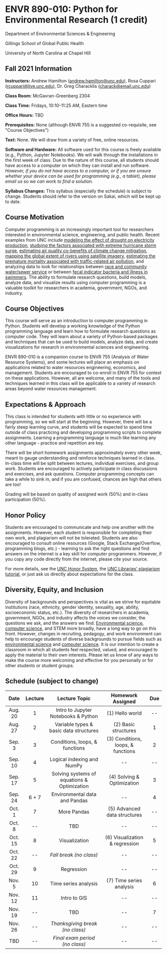 # ENVR 890-010: Python for Environmental Research (1 credit)
Department of Environmental Sciences & Engineering

Gillings School of Global Public Health

University of North Carolina at Chapel Hill

## Fall 2021 Information

**Instructors:** Andrew Hamilton (andrew.hamilton@unc.edu), Rosa Cuppari (rcuppari@live.unc.edu), Dr. Greg Characklis (charack@email.unc.edu)

**Class Room:** McGavran-Greenberg 2304

**Class Time:** Fridays, 10:10-11:25 AM, Eastern time

**Office Hours:** TBD

**Prerequisites:** None (although ENVR 755 is a suggested co-requisite, see "Course Objectives")

**Text:** None. We will draw from a variety of free, online resources.

**Software and Hardware:** All software used for this course is freely available (e.g., Python, Jupyter Notebooks). We will walk through the installations in the first week of class. Due to the nature of this course, all students should have access to a computer on which they can install and run software. *However, if you do not have access to a computer, or if you are unsure whether your device can be used for programming (e.g., a tablet), please email us so we can work to find a solution.*

**Syllabus Changes:** This syllabus (especially the schedule) is subject to change. Students should refer to the version on Sakai, which will be kept up to date.


## Course Motivation

Computer programming is an increasingly important tool for researchers interested in environmental science, engineering, and public health. Recent examples from UNC include [modeling the effect of drought on electricity production](https://iopscience.iop.org/article/10.1088/1748-9326/ab9db1/pdf), [studying the factors associated with extreme hurricane storm surge](https://multires.eos.ncsu.edu/ccht-ccee-ncsu-edu/wp-content/uploads/sites/10/2014/04/CE2014.pdf), [estimating air quality co-benefits of climate change mitigation](https://www.ncbi.nlm.nih.gov/pmc/articles/PMC5920560/), [mapping the global extent of rivers using satellite imagery](https://science.sciencemag.org/content/361/6402/585), [estimating the premature mortality associated with traffic-related air pollution](https://onlinelibrary.wiley.com/doi/pdf/10.1111/risa.12775?casa_token=ysuQ35yIV0wAAAAA:pwcwu9xMUnYr-kaDFlUZV6l5RHl7JoR7CkC53pMWYycwETH-S2ShzmSryyYUXlmJ64UrHQOu8KlxgLWi), and analyzing data to look for relationships between [race and community water/sewer service](https://journals.plos.org/plosone/article/file?id=10.1371/journal.pone.0193225&type=printable) or between [fecal indicator bacteria and illness in swimmers](https://link.springer.com/article/10.1186/s12940-017-0308-3). The ability to formulate research questions, build models, analyze data, and visualize results using computer programming is a valuable toolkit for researchers in academia, government, NGOs, and industry. 

## Course Objectives

This course will serve as an introduction to computer programming in Python. Students will develop a working knowledge of the Python programming language and learn how to formulate research questions as computer code. They will learn about a variety of Python-based packages and techniques that can be used to build models, analyze data, and create visualizations for research in environmental sciences and engineering.

ENVR 890-010 is a companion course to ENVR 755 (Analysis of Water Resource Systems), and some lectures will place an emphasis on applications related to water resources engineering, economics, and management. Students are encouraged to co-enroll in ENVR 755 for context on these applications. However, all are welcome, and many of the tools and techniques learned in this class will be applicable to a variety of research areas beyond water resources management.

## Expectations & Approach

This class is intended for students with little or no experience with programming, so we will start at the beginning. However, there will be a fairly steep learning curve, and students will be expected to spend time outside of class practicing and developing programming scripts to complete assignments. Learning a programming language is much like learning any other language - practice and repetition are key. 

There will be short homework assignments approximately every other week, meant to gauge understanding and reinforce techniques learned in class. In-class time will be split between lectures, individual exercises, and group work. Students are encouraged to actively participate in class discussions and exercises, and ask questions. Computer programming concepts can take a while to sink in, and if you are confused, chances are high that others are too!

Grading will be based on quality of assigned work (50%) and in-class participation (50%).

## Honor Policy

Students are encouraged to communicate and help one another with the assignments. However, each student is responsible for completing their own work, and plagiarism will not be tolerated. Students are also encouraged to consult online resources (Google, Stack Exchange/Overflow, programming blogs, etc.) - learning to ask the right questions and find answers on the internet is a key skill for computer programmers. However, if you copy any code directly from the internet, please cite your source.

For more details, see the [UNC Honor System](https://studentconduct.unc.edu/honor-system), the [UNC Libraries' plagiarism tutorial](https://guides.lib.unc.edu/plagiarism), or just ask us directly about expectations for the class.

## Diversity, Equity, and Inclusion

Diversity of backgrounds and perspectives is vital as we strive for equitable institutions (race, ethnicity, gender identity, sexuality, age, ability, socioeconomic status, etc.). The diversity of researchers in academia, government, NGOs, and industry affects the voices we consider, the questions we ask, and the answers we find. [Environmental science](https://diverseeducation.com/article/166456/), [computer science](https://www.wired.com/story/computer-science-graduates-diversity/), and STEM more broadly, have a long way to go on this front. However, changes in recruiting, pedagogy, and work environment can help to encourage students of diverse backgrounds to pursue fields such as [environmental science](https://therevelator.org/colleges-minority-students-environment/) and [computer science](https://www.inc.com/kimberly-weisul/how-harvey-mudd-college-achieved-gender-parity-computer-science-engineering-physics.html). It is our intention to create a classroom in which all students feel respected, valued, and encouraged to apply the material to their own interests. Please let us know of any ways to make the course more welcoming and effective for you personally or for other students or student groups.

## Schedule (subject to change)

| Date     | Lecture | Lecture Topic 				    | Homework Assigned           | Due   |
| :------: | :-----: | :------------------------------------------: | :-------------------------: | :---: |
| Aug. 20  | 1       | Intro to Jupyter Notebooks & Python          | (1) Hello world             | -- |
| Aug. 27  | 2 	     | Variable types & basic data structures 	    | (2) Basic structures        | 1  |
| Sep. 3   | 3       | Conditions, loops, & functions               | (3) Conditions, loops, & functions   | 2  |
| Sep. 10  | 4       | Logical indexing and NumPy                   | --                          | -- |
| Sep. 17  | 5       | Solving systems of equations & Optimization  | (4) Solving & Optimization  | 3  |
| Sep. 24  | 6 + 7   | Environmental data and Pandas                | --                          | 4  |
| Oct. 1   | 7       | More Pandas                                  | (5) Advanced data structures| -- |
| Oct. 8   | --      | TBD                                          | --                          | -- |
| Oct. 15  | 8       | Visualization          		        	    | (6) Visualization & regression | 5  |
| Oct. 22  | --      | *Fall break (no class)*          			| --                          | -- |
| Oct. 29  | 9       | Regression                           	    | --                          | -- |
| Nov. 5   | 10      | Time series analysis                         | (7) Time series analysis    | 6  |
| Nov. 12  | 11	     | Intro to GIS                                 | --                          | -- |
| Nov. 19  | --	     | TBD             	                    	    | --                          | 7  |
| Nov. 26  | --	     | *Thanksgiving break (no class)*              | --                          | -- |
| TBD      | --	     | *Final exam period (no class)*        	    | --                          | -- |



